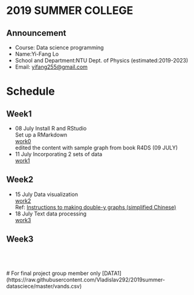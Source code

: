# 2019 SUMMER COLLEGE <br/>
## Announcement
* Course: Data science programming <br/>
* Name:Yi-Fang Lo <br/>
* School and Department:NTU Dept. of Physics (estimated:2019-2023)<br/>
* Email: yifang255@gmail.com <br/>
# Schedule <br/>
## Week1 <br/>
* 08 July Install R and RStudio <br/>
Set up a RMarkdown <br/>
[work0](https://vladislav292.github.io/2019summer-datasciece/work1/1.html) <br/>
edited the content with sample graph from book R4DS (09 JULY) <br/>
* 11 July Incorporating 2 sets of data <br/>
[work1](https://vladislav292.github.io/2019summer-datasciece/work2/work2.html)
## Week2 <br/>
* 15 July Data visualization <br/>
[work2](https://vladislav292.github.io/2019summer-datasciece/work3/work3.html)<br/>
Ref: [Instructions to making double-y graphs (simplified Chinese)](https://blog.csdn.net/kMD8d5R/article/details/81713813)
* 18 July Text data processing <br/>
[work3](https://vladislav292.github.io/2019summer-datasciece/work4/work4.html)<br/>
## Week3<br/>
<br/>
<br/>
<br/>
#  For final project group member only
[DATA1] (https://raw.githubusercontent.com/Vladislav292/2019summer-datasciece/master/vands.csv)

